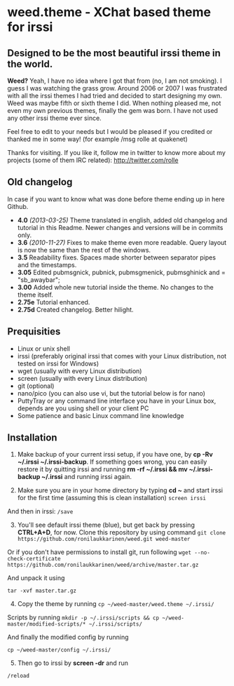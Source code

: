 weed.theme - XChat based theme for irssi
==============

Designed to be the most beautiful irssi theme in the world.
--------------

**Weed?** Yeah, I have no idea where I got that from (no, I am not smoking). I guess I was watching the grass grow. Around 2006 or 2007 I was frustrated with all the irssi themes I had tried and decided to start designing my own. Weed was maybe fifth or sixth theme I did. When nothing pleased me, not even my own previous themes, finally the gem was born. I have not used any other irssi theme ever since.

Feel free to edit to your needs but I would be pleased if you credited or thanked me in some way! (for example /msg rolle at quakenet)

Thanks for visiting.
If you like it, follow me in twitter to know more about my projects (some of them IRC related): http://twitter.com/rolle

Old changelog
--------------

In case if you want to know what was done before theme ending up in here Github.

- **4.0** *(2013-03-25)* Theme translated in english, added old changelog and tutorial in this Readme. Newer changes and versions will be in commits only.
- **3.6** *(2010-11-27)* Fixes to make theme even more readable. Query layout is now the same than the rest of the windows.
- **3.5** Readability fixes. Spaces made shorter between separator pipes and the timestamps.
- **3.05** Edited pubmsgnick, pubnick, pubmsgmenick, pubmsghinick and = "sb_awaybar";
- **3.00** Added whole new tutorial inside the theme. No changes to the theme itself.
- **2.75e** Tutorial enhanced. 
- **2.75d** Created changelog. Better hilight.

Prequisities
--------------

- Linux or unix shell
- irssi (preferably original irssi that comes with your Linux distribution, not tested on irssi for Windows)
- wget (usually with every Linux distribution)
- screen (usually with every Linux distribution)
- git (optional)
- nano/pico (you can also use vi, but the tutorial below is for nano)
- PuttyTray or any command line interface you have in your Linux box, depends are you using shell or your client PC
- Some patience and basic Linux command line knowledge

Installation
--------------

1. Make backup of your current irssi setup, if you have one, by **cp -Rv ~/.irssi ~/.irssi-backup**. If something goes wrong, you can easily restore it by quitting irssi and running **rm -rf ~/.irssi && mv ~/.irssi-backup ~/.irssi** and running irssi again.

2. Make sure you are in your home directory by typing **cd ~** and start irssi for the first time (assuming this is clean installation)
`screen irssi`

And then in irssi:
`/save`

3. You'll see default irssi theme (blue), but get back by pressing **CTRL+A+D**, for now. Clone this repository by using command 
`git clone https://github.com/ronilaukkarinen/weed.git weed-master`

Or if you don't have permissions to install git, run following
`wget --no-check-certificate https://github.com/ronilaukkarinen/weed/archive/master.tar.gz`

And unpack it using

`tar -xvf master.tar.gz`

4. Copy the theme by running
`cp ~/weed-master/weed.theme ~/.irssi/`

Scripts by running
`mkdir -p ~/.irssi/scripts && cp ~/weed-master/modified-scripts/* ~/.irssi/scripts/`

And finally the modified config by running 

`cp ~/weed-master/config ~/.irssi/`

5. Then go to irssi by **screen -dr** and run

`/reload`
